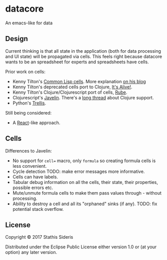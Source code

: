 # datacore

An emacs-like for data

## Design

Current thinking is that all state in the application (both for data
processing and UI state) will be propagated via cells. This feels
right because datacore wants to be an spreadsheet for experts and
spreadsheets have cells.

Prior work on cells:

 * Kenny Tilton's
   [Common Lisp cells](https://github.com/kennytilton/cells). More
   explanation
   [on his blog](https://smuglispweeny.blogspot.gr/2009/02/cells-secret-transcript.html)
 * Kenny Tilton's deprecated cells port to Clojure,
   [It's Alive!](https://github.com/kennytilton/its-alive).
 * Kenny Tilton's Clojure/Clojurescript port of cells, [Rube](https://github.com/kennytilton/rube).
 * Clojurescript's [Javelin](https://github.com/hoplon/javelin). There's a [long thread](https://github.com/hoplon/javelin/issues/25) about Clojure support.
 * Python's [Trellis](http://peak.telecommunity.com/DevCenter/Trellis).

Still being considered:

 * A [React](https://facebook.github.io/react/docs/reconciliation.html)-like approach.

## Cells

Differences to Javelin:

 * No support for `cell=` macro, only `formula` so creating formula
   cells is less convenient.
 * Cycle detection TODO: make error messages more informative.
 * Cells can have labels.
 * Tabular debug information on all the cells, their state, their
   properties, possible errors etc.
 * Mute/unmute formula cells to make them pass values through -
   without processing.
 * Ability to destroy a cell and all its "orphaned" sinks (if
   any). TODO: fix potential stack overflow.

## License

Copyright © 2017 Stathis Sideris

Distributed under the Eclipse Public License either version 1.0 or (at
your option) any later version.
